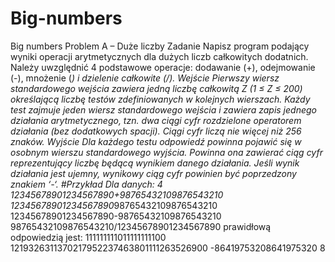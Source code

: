 # Big-numbers
Big numbers
Problem A – Duże liczby
Zadanie
Napisz program podający wyniki operacji arytmetycznych dla dużych liczb całkowitych
dodatnich. Należy uwzględnić 4 podstawowe operacje: dodawanie (+), odejmowanie (-),
mnożenie (*) i dzielenie całkowite (/).
Wejście
Pierwszy wiersz standardowego wejścia zawiera jedną liczbę całkowitą Z (1 ≤ Z ≤ 200)
określającą liczbę testów zdefiniowanych w kolejnych wierszach. Każdy test zajmuje jeden
wiersz standardowego wejścia i zawiera zapis jednego działania arytmetycznego, tzn. dwa
ciągi cyfr rozdzielone operatorem działania (bez dodatkowych spacji). Ciągi cyfr liczą nie
więcej niż 256 znaków.
Wyjście
Dla każdego testu odpowiedź powinna pojawić się w osobnym wierszu standardowego
wyjścia. Powinna ona zawierać ciąg cyfr reprezentujący liczbę będącą wynikiem danego
działania. Jeśli wynik działania jest ujemny, wynikowy ciąg cyfr powinien być poprzedzony
znakiem ‘-‘.
#Przykład
Dla danych:
4
12345678901234567890+98765432109876543210
12345678901234567890*98765432109876543210
12345678901234567890-98765432109876543210
98765432109876543210/12345678901234567890
prawidłową odpowiedzią jest:
111111111011111111100
1219326311370217952237463801111263526900
-86419753208641975320
8

